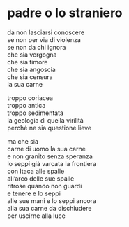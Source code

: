 # padre o lo straniero

da non lasciarsi conoscere  
se non per via di violenza  
se non da chi ignora  
che sia vergogna  
che sia timore  
che sia angoscia  
che sia censura  
la sua carne

troppo coriacea  
troppo antica  
troppo sedimentata  
la geologia di quella virilità  
perché ne sia questione lieve

ma che sia  
carne di uomo la sua carne  
e non granito senza speranza  
lo seppi già varcata la frontiera  
con Itaca alle spalle  
all’arco delle sue spalle  
ritrose quando non guardi  
e tenere e lo seppi  
alle sue mani e lo seppi ancora  
alla sua carne da dischiudere  
per uscirne alla luce
